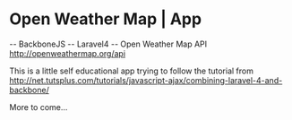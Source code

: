 # Open Weather Map | App

-- BackboneJS
-- Laravel4
-- Open Weather Map API http://openweathermap.org/api

This is a little self educational app trying to follow the tutorial
from  http://net.tutsplus.com/tutorials/javascript-ajax/combining-laravel-4-and-backbone/ 

More to come...


